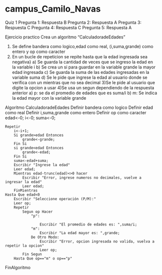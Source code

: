 # campus_Camilo_Navas
Quiz 1
Pregunta 1: Respuesta B
Pregunta 2: Respuesta A
Pregunta 3: Respuesta C
Pregunta 4: Respuesta C
Pregunta 5: Respuesta A

Ejercicio practico
Crea un algoritmo “CalculadoradeEdades”
  1) Se define bandera como logico,edad como real, (i,suma,grande) como entero y op como caracter
  2) En un bucle de repeticion se repite hasta que la edad ingresada sea negativa}
      a) Se guarda la cantidad de veces que se ingreso la edad en la variable i
      b) Se crea un si para guardar en la variable grande la mayor edad ingresada
      c) Se guarda la suma de las edades ingresadas en la variable suma
      d) Se le pide que ingrese la edad al usuario donde se verifica con un mientras que no sea decimal
  3)Se le pide al usuario que digite la opcion a usar
  4)Se usa un segun dependiendo de la respuesta anterior
    a) p: se da el promedio de edades que es suma/i
    b) m: Se indica la edad mayor con la variable grande



Algoritmo CalculadoradeEdades
	Definir bandera como logico
	Definir edad como real
	Definir i,suma,grande como entero
	Definir op como caracter
	edad<-0;
	i<-0;
	suma<-0;
	
	Repetir
		i<-i+1;
		Si grande>edad Entonces
			grande<-grande;
		Fin Si
		si grande<edad Entonces
			grande<-edad;
		Fin Si
		suma<-edad+suma;
		Escribir "Ingrese la edad"
		Leer edad;
		Mientras edad-trunc(edad)<>0 hacer
			Escribir "Error, ingrese numeros no decimales, vuelve a ingresar la edad"
			Leer edad;
		FinMientras
	Hasta Que edad<0
		Escribir "Seleccione operación (P/M):"
		Leer op;
		Repetir
			Segun op Hacer
				"p":
					
					Escribir "El promedio de edades es: ",suma/i;
				"m":
					Escribir "La edad mayor es: ",grande;
				De Otro Modo:
					Escribir "Error, opcion ingresada no valida, vuelva a repetir la opcion"
					Leer op;
			Fin Segun
		Hasta Que op=="m" o op=="p"
FinAlgoritmo
